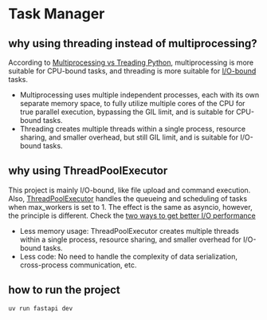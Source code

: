 # Task Manager

## why using threading instead of multiprocessing?

According to [Multiprocessing vs Treading Python](https://stackoverflow.com/questions/3044580/multiprocessing-vs-threading-python?utm_source=chatgpt.com), multiprocessing is more suitable for CPU-bound tasks, and threading is more suitable for [I/O-bound](https://realnewbie.com/coding/python/https-www-example-com-cpu-computation-vs-io-operations-best-practices-threads-processes/) tasks.

- Multiprocessing uses multiple independent processes, each with its own separate memory space, to fully utilize multiple cores of the CPU for true parallel execution, bypassing the GIL limit, and is suitable for CPU-bound tasks.
- Threading creates multiple threads within a single process, resource sharing, and smaller overhead, but still GIL limit, and is suitable for I/O-bound tasks.

## why using ThreadPoolExecutor

This project is mainly I/O-bound, like file upload and command execution. Also, [ThreadPoolExecutor](https://realnewbie.com/coding/python/threadpoolexecutor-complete-guide-python-concurrency/) handles the queueing and scheduling of tasks when max_workers is set to 1. The effect is the same as asyncio, however, the principle is different. Check the [two ways to get better I/O performance](https://realnewbie.com/coding/python/threadpoolexecutor-vs-asyncio-complete-guide-examples/)

- Less memory usage:
  ThreadPoolExecutor creates multiple threads within a single process, resource sharing, and smaller overhead for I/O-bound tasks.
- Less code:
  No need to handle the complexity of data serialization, cross-process communication, etc.

## how to run the project

```bash
uv run fastapi dev
```
